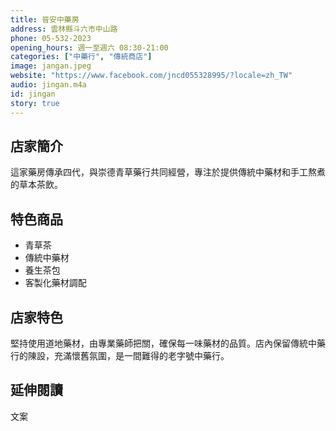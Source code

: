 ```yaml
---
title: 晉安中藥房
address: 雲林縣斗六市中山路
phone: 05-532-2023
opening_hours: 週一至週六 08:30-21:00
categories: ["中藥行", "傳統商店"]
image: jangan.jpeg
website: "https://www.facebook.com/jncd055328995/?locale=zh_TW"
audio: jingan.m4a
id: jingan
story: true
---
```


## 店家簡介

這家藥房傳承四代，與崇德青草藥行共同經營，專注於提供傳統中藥材和手工熬煮的草本茶飲。

## 特色商品

- 青草茶
- 傳統中藥材
- 養生茶包
- 客製化藥材調配

## 店家特色

堅持使用道地藥材，由專業藥師把關，確保每一味藥材的品質。店內保留傳統中藥行的陳設，充滿懷舊氛圍，是一間難得的老字號中藥行。

## 延伸閱讀

文案